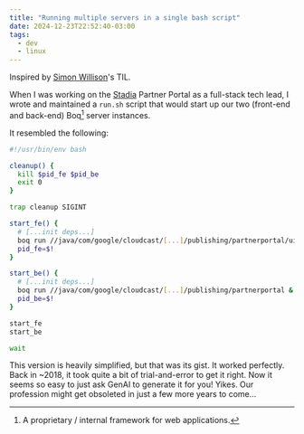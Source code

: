 ```yaml
---
title: "Running multiple servers in a single bash script"
date: 2024-12-23T22:52:40-03:00
tags:
  - dev
  - linux
---
```


Inspired by [Simon
Willison](https://github.com/simonw/til/blob/main/bash/multiple-servers.md)'s
TIL.

When I was working on the [Stadia](https://stadia.com/) Partner Portal as a
full-stack tech lead, I wrote and maintained a `run.sh` script that would start
up our two (front-end and back-end) Boq[^1] server instances.

It resembled the following:

```bash
#!/usr/bin/env bash

cleanup() {
  kill $pid_fe $pid_be
  exit 0
}

trap cleanup SIGINT

start_fe() {
  # [...init deps...]
  boq run //java/com/google/cloudcast/[...]/publishing/partnerportal/ui &
  pid_fe=$!
}

start_be() {
  # [...init deps...]
  boq run //java/com/google/cloudcast/[...]/publishing/partnerportal &
  pid_be=$!
}

start_fe
start_be

wait
```

This version is heavily simplified, but that was its gist. It worked perfectly.
Back in ~2018, it took quite a bit of trial-and-error to get it right. Now it
seems so easy to just ask GenAI to generate it for you! Yikes. Our profession
might get obsoleted in just a few more years to come...


[^1]: A proprietary / internal framework for web applications.

